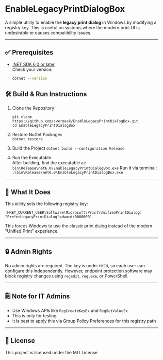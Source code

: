 
# EnableLegacyPrintDialogBox

A simple utility to enable the **legacy print dialog** in Windows by modifying a registry key.
This is useful on systems where the modern print UI is undesirable or causes compatibility issues.

---

## ✅ Prerequisites
- [.NET SDK 6.0 or later](https://dotnet.microsoft.com/en-us/download)  
  Check your version:
  ```bash
  dotnet --version

## 🛠️ Build & Run Instructions
1.  Clone the Repository
    ```
    git clone https://github.com/svermaak/EnableLegacyPrintDialogBox.git
    cd EnableLegacyPrintDialogBox
    ```
    
2.  Restore NuGet Packages   
    `dotnet restore` 
    
3.  Build the Project
    `dotnet build --configuration Release` 
    
4.  Run the Executable  
    After building, find the executable at:     
    `bin\Release\net6.0\EnableLegacyPrintDialogBox.exe` 
    Run it via terminal:
    `.\bin\Release\net6.0\EnableLegacyPrintDialogBox.exe` 
    

----------

## 🧪 What It Does

This utility sets the following registry key:

```
[HKEY_CURRENT_USER\Software\Microsoft\Print\UnifiedPrintDialog]  
"PreferLegacyPrintDialog"=dword:00000001
```

This forces Windows to use the classic print dialog instead of the modern "Unified Print" experience.

----------

## 🔒 Admin Rights

No admin rights are required. The key is under `HKCU`, so each user can configure this independently.
However, endpoint protection software may block registry changes using `regedit`, `reg.exe`, or PowerShell.

----------

## 🗒️ Note for IT Admins
-  Use Windows APIs like `RegCreateKeyEx` and `RegSetValueEx`
-  This is only for testing
-  It is best to apply this via Group Policy Preferences for this registry path
    

----------

## 📜 License

This project is licensed under the MIT License.


